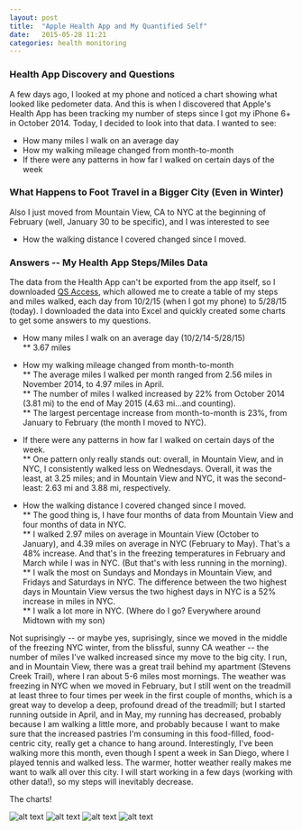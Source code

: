 ```yaml
---
layout: post
title:  "Apple Health App and My Quantified Self"
date:   2015-05-28 11:21
categories: health monitoring
---
```

### Health App Discovery and Questions
A few days ago, I looked at my phone and noticed a chart showing what looked like pedometer data. And this is when I discovered that Apple's Health App has been tracking my number of steps since I got my iPhone 6+ in October 2014. Today, I decided to look into that data. I wanted to see:  

* How many miles I walk on an average day  
* How my walking mileage changed from month-to-month  
* If there were any patterns in how far I walked on certain days of the week  

### What Happens to Foot Travel in a Bigger City (Even in Winter)
Also I just moved from Mountain View, CA to NYC at the beginning of February (well, January 30 to be specific), and I was interested to see  

* How the walking distance I covered changed since I moved.   


### Answers -- My Health App Steps/Miles Data
The data from the Health App can't be exported from the app itself, so I downloaded [QS Access](https://itunes.apple.com/us/app/qs-access/id920297614?mt=8), which allowed me to create a table of my steps and miles walked, each day from 10/2/15 (when I got my phone) to 5/28/15 (today). I downloaded the data into Excel and quickly created some charts to get some answers to my questions. 

* How many miles I walk on an average day (10/2/14-5/28/15)    
** 3.67 miles  

* How my walking mileage changed from month-to-month    
** The average miles I walked per month ranged from 2.56 miles in November 2014, to 4.97 miles in April.   
** The number of miles I walked increased by 22% from October 2014 (3.81 mi) to the end of May 2015 (4.63 mi...and counting).   
** The largest percentage increase from month-to-month is 23%, from January to February (the month I moved to NYC).   

* If there were any patterns in how far I walked on certain days of the week.     
** One pattern only really stands out: overall, in Mountain View, and in NYC, I consistently walked less on Wednesdays. Overall, it was the least, at 3.25 miles; and in Mountain View and NYC, it was the second-least: 2.63 mi and 3.88 mi, respectively.   

* How the walking distance I covered changed since I moved.     
** The good thing is, I have four months of data from Mountain View and four months of data in NYC.  
** I walked 2.97 miles on average in Mountain View (October to January), and 4.39 miles on average in NYC (February to May). That's a 48% increase. And that's in the freezing temperatures in February and March while I was in NYC. (But that's with less running in the morning).   
** I walk the most on Sundays and Mondays in Mountain View, and Fridays and Saturdays in NYC. The difference between the two highest days in Mountain View versus the two highest days in NYC is a 52% increase in miles in NYC.   
** I walk a lot more in NYC. (Where do I go? Everywhere around Midtown with my son)  

Not suprisingly -- or maybe yes, suprisingly, since we moved in the middle of the freezing NYC winter, from the blissful, sunny CA weather -- the number of miles I've walked increased since my move to the big city. I run, and in Mountain View, there was a great trail behind my apartment (Stevens Creek Trail), where I ran about 5-6 miles most mornings. The weather was freezing in NYC when we moved in February, but I still went on the treadmill at least three to four times per week in the first couple of months, which is a great way to develop a deep, profound dread of the treadmill; but I started running outside in April, and in May, my running has decreased, probably because I am walking a little more, and probably because I want to make sure that the increased pastries I'm consuming in this food-filled, food-centric city, really get a chance to hang around. Interestingly, I've been walking more this month, even though I spent a week in San Diego, where I played tennis and walked less. The warmer, hotter weather really makes me want to walk all over this city. I will start working in a few days (working with other data!), so my steps will inevitably decrease. 

The charts! 

![alt text](http://khasachi.com/charts/milesPerMonth.png)
![alt text](http://khasachi.com/charts/milesPerDay.png)
![alt text](http://khasachi.com/charts/milesCompBar.png)
![alt text](http://khasachi.com/charts/milesCompLine.png)







